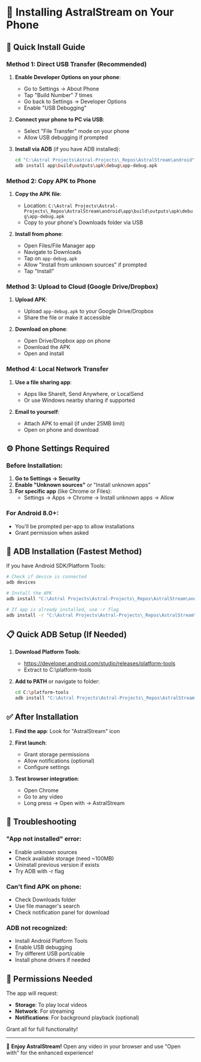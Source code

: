 # 📱 Installing AstralStream on Your Phone

## 🚀 Quick Install Guide

### Method 1: Direct USB Transfer (Recommended)

1. **Enable Developer Options on your phone**:
   - Go to Settings → About Phone
   - Tap "Build Number" 7 times
   - Go back to Settings → Developer Options
   - Enable "USB Debugging"

2. **Connect your phone to PC via USB**:
   - Select "File Transfer" mode on your phone
   - Allow USB debugging if prompted

3. **Install via ADB** (if you have ADB installed):
   ```bash
   cd "C:\Astral Projects\Astral-Projects\_Repos\AstralStream\android"
   adb install app\build\outputs\apk\debug\app-debug.apk
   ```

### Method 2: Copy APK to Phone

1. **Copy the APK file**:
   - Location: `C:\Astral Projects\Astral-Projects\_Repos\AstralStream\android\app\build\outputs\apk\debug\app-debug.apk`
   - Copy to your phone's Downloads folder via USB

2. **Install from phone**:
   - Open Files/File Manager app
   - Navigate to Downloads
   - Tap on `app-debug.apk`
   - Allow "Install from unknown sources" if prompted
   - Tap "Install"

### Method 3: Upload to Cloud (Google Drive/Dropbox)

1. **Upload APK**:
   - Upload `app-debug.apk` to your Google Drive/Dropbox
   - Share the file or make it accessible

2. **Download on phone**:
   - Open Drive/Dropbox app on phone
   - Download the APK
   - Open and install

### Method 4: Local Network Transfer

1. **Use a file sharing app**:
   - Apps like ShareIt, Send Anywhere, or LocalSend
   - Or use Windows nearby sharing if supported

2. **Email to yourself**:
   - Attach APK to email (if under 25MB limit)
   - Open on phone and download

## ⚙️ Phone Settings Required

### Before Installation:
1. **Go to Settings → Security**
2. **Enable "Unknown sources"** or "Install unknown apps"
3. **For specific app** (like Chrome or Files):
   - Settings → Apps → Chrome → Install unknown apps → Allow

### For Android 8.0+:
- You'll be prompted per-app to allow installations
- Grant permission when asked

## 🎯 ADB Installation (Fastest Method)

If you have Android SDK/Platform Tools:

```bash
# Check if device is connected
adb devices

# Install the APK
adb install "C:\Astral Projects\Astral-Projects\_Repos\AstralStream\android\app\build\outputs\apk\debug\app-debug.apk"

# If app is already installed, use -r flag
adb install -r "C:\Astral Projects\Astral-Projects\_Repos\AstralStream\android\app\build\outputs\apk\debug\app-debug.apk"
```

## 📋 Quick ADB Setup (If Needed)

1. **Download Platform Tools**:
   - https://developer.android.com/studio/releases/platform-tools
   - Extract to C:\platform-tools

2. **Add to PATH** or navigate to folder:
   ```bash
   cd C:\platform-tools
   adb install "C:\Astral Projects\Astral-Projects\_Repos\AstralStream\android\app\build\outputs\apk\debug\app-debug.apk"
   ```

## ✅ After Installation

1. **Find the app**: Look for "AstralStream" icon
2. **First launch**:
   - Grant storage permissions
   - Allow notifications (optional)
   - Configure settings

3. **Test browser integration**:
   - Open Chrome
   - Go to any video
   - Long press → Open with → AstralStream

## 🔧 Troubleshooting

### "App not installed" error:
- Enable unknown sources
- Check available storage (need ~100MB)
- Uninstall previous version if exists
- Try ADB with -r flag

### Can't find APK on phone:
- Check Downloads folder
- Use file manager's search
- Check notification panel for download

### ADB not recognized:
- Install Android Platform Tools
- Enable USB debugging
- Try different USB port/cable
- Install phone drivers if needed

## 📱 Permissions Needed

The app will request:
- **Storage**: To play local videos
- **Network**: For streaming
- **Notifications**: For background playback (optional)

Grant all for full functionality!

---

🎉 **Enjoy AstralStream!** Open any video in your browser and use "Open with" for the enhanced experience!